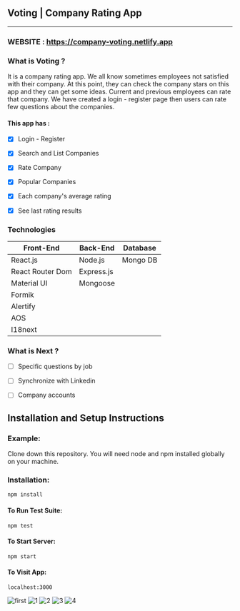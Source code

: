 ﻿## Voting |  Company Rating App
-------------
### WEBSITE : https://company-voting.netlify.app

### What is  Voting ?
It is a company rating app. We all know sometimes employees not satisfied with their company. At this point, they can check the company stars on this app 
and they can get some ideas. Current and previous employees can rate that company. We have created a login - register page 
then users can rate few questions about the companies. 

#### This app has : 
- [x] Login - Register
- [x] Search and List Companies
- [x] Rate Company
- [x] Popular Companies
- [x] Each company's average rating
- [x] See last rating results 


### Technologies

Front-End | Back-End | Database
------------ | ------------- | -------------
React.js | Node.js | Mongo DB
React Router Dom | Express.js
Material UI | Mongoose |
Formik |         | 
Alertify |        | 
AOS   | 
I18next  |       | 

### What is Next ?
- [ ] Specific questions by job 
- [ ] Synchronize with Linkedin 
- [ ] Company accounts


##  Installation and Setup Instructions

### Example:
Clone down this repository. You will need node and npm installed globally on your machine.

### Installation:

```npm install```

#### To Run Test Suite:

```npm test```

#### To Start Server:

```npm start```

#### To Visit App:

```localhost:3000```



![first](https://user-images.githubusercontent.com/59448862/109431060-a240f500-7a15-11eb-8791-52dea7e7c2de.PNG)
![1](https://user-images.githubusercontent.com/59448862/109431061-a2d98b80-7a15-11eb-9b96-d7f57194d146.PNG)
![2](https://user-images.githubusercontent.com/59448862/109431062-a2d98b80-7a15-11eb-960a-503f3db70e4d.PNG)
![3](https://user-images.githubusercontent.com/59448862/109431063-a3722200-7a15-11eb-85d5-df38d7c7094d.PNG)
![4](https://user-images.githubusercontent.com/59448862/111215027-b6731d80-85e3-11eb-828f-8dc7ddb982b5.png)

